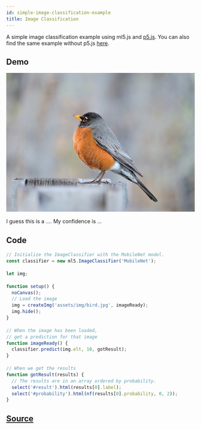 ```yaml
---
id: simple-image-classification-example
title: Image Classification
---
```


A simple image classification example using ml5.js and [p5.js](https://p5js.org/). You can also find the same example without p5.js [here](https://github.com/ml5js/ml5-examples).

## Demo

<div class="example">
  <img src="assets/img/bird.jpg" id="targetImage"/>
  <p>I guess this is a <span id="result">...</span>. My confidence is <span id="probability">...</span></p>
</div>

<script src="assets/scripts/example-image-classification.js"></script>

## Code
```javascript
// Initialize the ImageClassifier with the MobileNet model.
const classifier = new ml5.ImageClassifier('MobileNet');

let img;

function setup() {
  noCanvas();
  // Load the image
  img = createImg('assets/img/bird.jpg', imageReady);
  img.hide();
}

// When the image has been loaded,
// get a prediction for that image
function imageReady() {
  classifier.predict(img.elt, 10, gotResult);
}

// When we get the results
function gotResult(results) {
  // The results are in an array ordered by probability.
  select('#result').html(results[0].label);
  select('#probability').html(nf(results[0].probability, 0, 2));
}
```

## [Source](https://github.com/ml5js/ml5-examples/tree/master/p5js/00_ImageNet_Simple)
